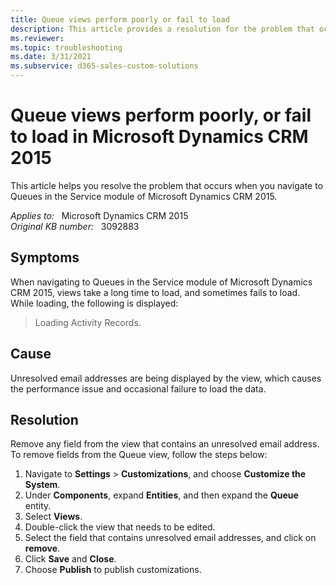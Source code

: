 ```yaml
---
title: Queue views perform poorly or fail to load
description: This article provides a resolution for the problem that occurs when you navigate to Queues in the Service module of Microsoft Dynamics CRM 2015.
ms.reviewer: 
ms.topic: troubleshooting
ms.date: 3/31/2021
ms.subservice: d365-sales-custom-solutions
---
```

# Queue views perform poorly, or fail to load in Microsoft Dynamics CRM 2015

This article helps you resolve the problem that occurs when you navigate to Queues in the Service module of Microsoft Dynamics CRM 2015.

_Applies to:_ &nbsp; Microsoft Dynamics CRM 2015  
_Original KB number:_ &nbsp; 3092883

## Symptoms

When navigating to Queues in the Service module of Microsoft Dynamics CRM 2015, views take a long time to load, and sometimes fails to load. While loading, the following is displayed:

> Loading Activity Records.

## Cause

Unresolved email addresses are being displayed by the view, which causes the performance issue and occasional failure to load the data.

## Resolution

Remove any field from the view that contains an unresolved email address. To remove fields from the Queue view, follow the steps below:

1. Navigate to **Settings** > **Customizations**, and choose **Customize the System**.
1. Under **Components**, expand **Entities**, and then expand the **Queue** entity.
1. Select **Views**.
1. Double-click the view that needs to be edited.
1. Select the field that contains unresolved email addresses, and click on **remove**.
1. Click **Save** and **Close**.
1. Choose **Publish** to publish customizations.
